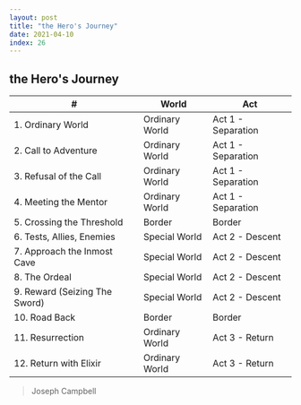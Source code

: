 ```yaml
---
layout: post
title: "the Hero's Journey"
date: 2021-04-10
index: 26
---
```



## the Hero's Journey

| # | World | Act | 
|---|-------|-----|
| 1. Ordinary World | Ordinary World | Act 1 - Separation |
| 2. Call to Adventure | Ordinary World | Act 1 - Separation |
| 3. Refusal of the Call | Ordinary World | Act 1 - Separation |
| 4. Meeting the Mentor | Ordinary World | Act 1 - Separation |
| 5. Crossing the Threshold | Border | Border |
| 6. Tests, Allies, Enemies | Special World | Act 2 - Descent |
| 7. Approach the Inmost Cave | Special World | Act 2 - Descent |
| 8. The Ordeal | Special World | Act 2 - Descent |
| 9. Reward (Seizing The Sword) | Special World | Act 2 - Descent|
| 10. Road Back | Border | Border |
| 11. Resurrection | Ordinary World | Act 3 - Return |
| 12. Return with Elixir | Ordinary World | Act 3 - Return |

> Joseph Campbell 
